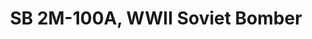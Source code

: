 ---
layout: product
title: "SB 2M-100A, WWII Soviet Bomber                                  "
price: "TBA" 
desc: "Maketa"
img_path: "/assets/img/ICM 72162.webp"
brand: "N/A"
available: false
special_offer: false
new: false
soon: false
cat: "010000"
subcat: "013600"
subsubcat: "0N/A"
sifra: "ICM 72162"
popular: false
---